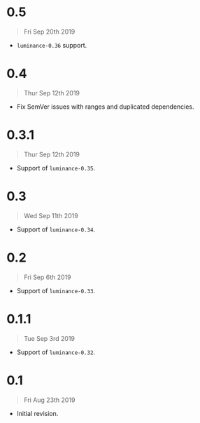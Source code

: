 # 0.5

> Fri Sep 20th 2019

  - `luminance-0.36` support.

# 0.4

> Thur Sep 12th 2019

  - Fix SemVer issues with ranges and duplicated dependencies.

# 0.3.1

> Thur Sep 12th 2019

  - Support of `luminance-0.35`.

# 0.3

> Wed Sep 11th 2019

  - Support of `luminance-0.34`.

# 0.2

> Fri Sep 6th 2019

  - Support of `luminance-0.33`.

# 0.1.1

> Tue Sep 3rd 2019

  - Support of `luminance-0.32`.

# 0.1

> Fri Aug 23th 2019

  - Initial revision.

